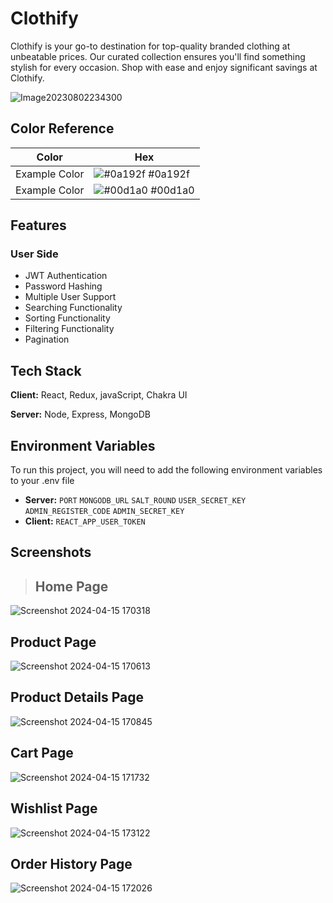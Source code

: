 # Clothify 
Clothify is your go-to destination for top-quality branded clothing at unbeatable prices. Our curated collection ensures you'll find something stylish for every occasion. Shop with ease and enjoy significant savings at Clothify.
<br/>

![Image20230802234300](https://github.com/uzairansari11/Clothify/assets/112272822/0373a7f2-be54-4c84-b572-2f2274632bc9)

## Color Reference

| Color             | Hex                                                                |
| ----------------- | ------------------------------------------------------------------ |
| Example Color | ![#0a192f](https://via.placeholder.com/10/0a192f?text=+) #0a192f |
| Example Color | ![#00d1a0](https://via.placeholder.com/10/00b48a?text=+) #00d1a0 |


## Features

### User Side
- JWT Authentication
- Password Hashing
- Multiple User Support
- Searching Functionality
- Sorting Functionality
- Filtering Functionality
- Pagination

## Tech Stack

**Client:** React, Redux, javaScript, Chakra UI

**Server:** Node, Express, MongoDB


## Environment Variables

To run this project, you will need to add the following environment variables to your .env file

- **Server:**
`PORT` 
`MONGODB_URL` 
`SALT_ROUND`
`USER_SECRET_KEY` 
`ADMIN_REGISTER_CODE`
`ADMIN_SECRET_KEY`
- **Client:**
`REACT_APP_USER_TOKEN`

## Screenshots
> ## Home Page
![Screenshot 2024-04-15 170318](https://github.com/Sajid788/Clothify/assets/129252454/08558ccf-c7b0-4b5a-a8c7-46611261da8e)

## Product Page
![Screenshot 2024-04-15 170613](https://github.com/Sajid788/Clothify/assets/129252454/ecea27d5-f098-405f-bc1e-84abccb45039)

 ## Product Details Page
![Screenshot 2024-04-15 170845](https://github.com/Sajid788/Clothify/assets/129252454/edb873f1-c2a8-42c4-8be7-ff6e824da839)

## Cart Page
![Screenshot 2024-04-15 171732](https://github.com/Sajid788/Clothify/assets/129252454/bce1b873-0644-4f11-8983-cb974cb77552)

## Wishlist Page
![Screenshot 2024-04-15 173122](https://github.com/Sajid788/Clothify/assets/129252454/f38f9544-01fc-4351-8eb0-eefa9160a6f1)

## Order History Page
![Screenshot 2024-04-15 172026](https://github.com/Sajid788/Clothify/assets/129252454/129458e0-ac79-4d58-88d1-7d98c8410fd5)









